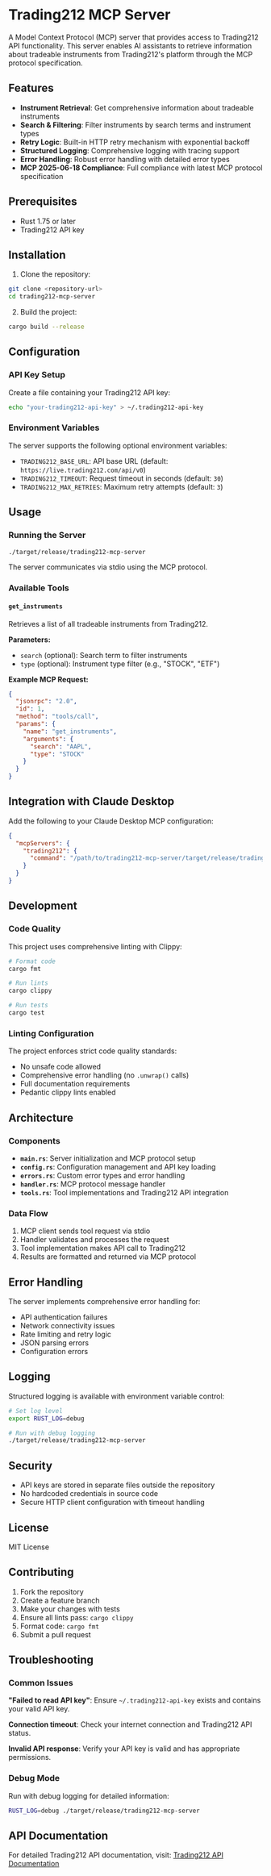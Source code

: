 # Trading212 MCP Server

A Model Context Protocol (MCP) server that provides access to Trading212 API functionality. This server enables AI assistants to retrieve information about tradeable instruments from Trading212's platform through the MCP protocol specification.

## Features

- **Instrument Retrieval**: Get comprehensive information about tradeable instruments
- **Search & Filtering**: Filter instruments by search terms and instrument types
- **Retry Logic**: Built-in HTTP retry mechanism with exponential backoff
- **Structured Logging**: Comprehensive logging with tracing support
- **Error Handling**: Robust error handling with detailed error types
- **MCP 2025-06-18 Compliance**: Full compliance with latest MCP protocol specification

## Prerequisites

- Rust 1.75 or later
- Trading212 API key

## Installation

1. Clone the repository:
```bash
git clone <repository-url>
cd trading212-mcp-server
```

2. Build the project:
```bash
cargo build --release
```

## Configuration

### API Key Setup

Create a file containing your Trading212 API key:

```bash
echo "your-trading212-api-key" > ~/.trading212-api-key
```

### Environment Variables

The server supports the following optional environment variables:

- `TRADING212_BASE_URL`: API base URL (default: `https://live.trading212.com/api/v0`)
- `TRADING212_TIMEOUT`: Request timeout in seconds (default: `30`)
- `TRADING212_MAX_RETRIES`: Maximum retry attempts (default: `3`)

## Usage

### Running the Server

```bash
./target/release/trading212-mcp-server
```

The server communicates via stdio using the MCP protocol.

### Available Tools

#### `get_instruments`

Retrieves a list of all tradeable instruments from Trading212.

**Parameters:**
- `search` (optional): Search term to filter instruments
- `type` (optional): Instrument type filter (e.g., "STOCK", "ETF")

**Example MCP Request:**
```json
{
  "jsonrpc": "2.0",
  "id": 1,
  "method": "tools/call",
  "params": {
    "name": "get_instruments",
    "arguments": {
      "search": "AAPL",
      "type": "STOCK"
    }
  }
}
```

## Integration with Claude Desktop

Add the following to your Claude Desktop MCP configuration:

```json
{
  "mcpServers": {
    "trading212": {
      "command": "/path/to/trading212-mcp-server/target/release/trading212-mcp-server"
    }
  }
}
```

## Development

### Code Quality

This project uses comprehensive linting with Clippy:

```bash
# Format code
cargo fmt

# Run lints
cargo clippy

# Run tests
cargo test
```

### Linting Configuration

The project enforces strict code quality standards:
- No unsafe code allowed
- Comprehensive error handling (no `.unwrap()` calls)
- Full documentation requirements
- Pedantic clippy lints enabled

## Architecture

### Components

- **`main.rs`**: Server initialization and MCP protocol setup
- **`config.rs`**: Configuration management and API key loading
- **`errors.rs`**: Custom error types and error handling
- **`handler.rs`**: MCP protocol message handler
- **`tools.rs`**: Tool implementations and Trading212 API integration

### Data Flow

1. MCP client sends tool request via stdio
2. Handler validates and processes the request
3. Tool implementation makes API call to Trading212
4. Results are formatted and returned via MCP protocol

## Error Handling

The server implements comprehensive error handling for:
- API authentication failures
- Network connectivity issues
- Rate limiting and retry logic
- JSON parsing errors
- Configuration errors

## Logging

Structured logging is available with environment variable control:

```bash
# Set log level
export RUST_LOG=debug

# Run with debug logging
./target/release/trading212-mcp-server
```

## Security

- API keys are stored in separate files outside the repository
- No hardcoded credentials in source code
- Secure HTTP client configuration with timeout handling

## License

MIT License

## Contributing

1. Fork the repository
2. Create a feature branch
3. Make your changes with tests
4. Ensure all lints pass: `cargo clippy`
5. Format code: `cargo fmt`
6. Submit a pull request

## Troubleshooting

### Common Issues

**"Failed to read API key"**: Ensure `~/.trading212-api-key` exists and contains your valid API key.

**Connection timeout**: Check your internet connection and Trading212 API status.

**Invalid API response**: Verify your API key is valid and has appropriate permissions.

### Debug Mode

Run with debug logging for detailed information:

```bash
RUST_LOG=debug ./target/release/trading212-mcp-server
```

## API Documentation

For detailed Trading212 API documentation, visit: [Trading212 API Documentation](https://t212public-api-docs.redoc.ly/)
